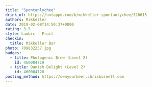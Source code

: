```yaml
---
title: "Spontanlychee"
drink_of: https://untappd.com/b/mikkeller-spontanlychee/326615
authors: Mikkeller
date: 2019-02-08T14:50:37+0000
rating: 3.5
style: Lambic - Fruit
checkin:
  title: Mikkeller Bar
photo: 709832257.jpg
badges:
  - title: Photogenic Brew (Level 2)
    id: 460004719
  - title: Danish Delight (Level 2)
    id: 460004720
posting_method: https://ownyourbeer.chrisburnell.com
---
```

